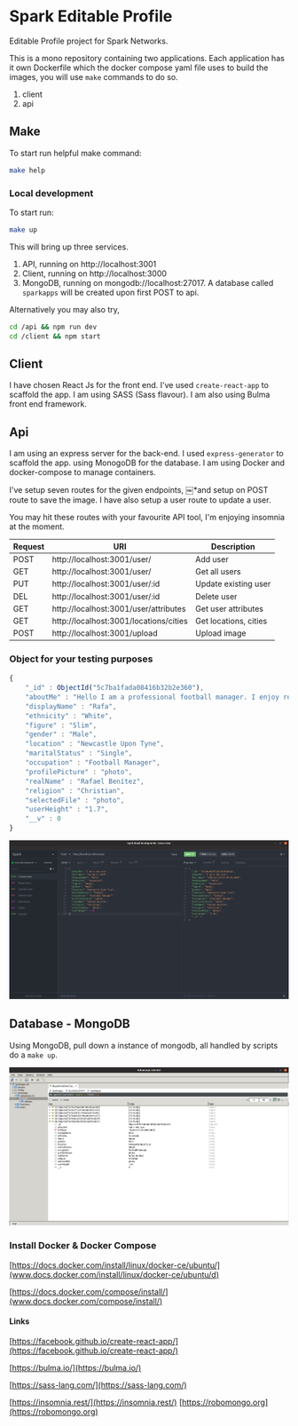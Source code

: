 # Spark Editable Profile

Editable Profile project for Spark Networks.

This is a mono repository containing two applications. Each application has it own Dockerfile which the docker compose yaml file uses to build the images, you will use `make` commands to do so.

1. client
2. api

## Make

To start run helpful make command:

```bash
make help
```

### Local development

To start run:

```bash
make up
```

This will bring up three services.

1. API, running on http://localhost:3001
2. Client, running on http://localhost:3000
3. MongoDB, running on mongodb://localhost:27017. A database called `sparkapps` will be created upon first POST to api.

Alternatively you may also try,

```bash
cd /api && npm run dev
cd /client && npm start
```

## Client

I have chosen React Js for the front end. I've used `create-react-app` to scaffold the app. I am using SASS (Sass flavour). I am also using Bulma front end framework.

## Api

I am using an express server for the back-end. I used `express-generator` to scaffold the app. using MonogoDB for the database. I am using Docker and docker-compose to manage containers.

I've setup seven routes for the given endpoints, 
￼*and setup on POST route to save the image. I have also setup a user route to update a user.

You may hit these routes with your favourite API tool, I'm enjoying insomnia at the moment.

| Request  | URI  | Description |
|---|---|---|
| POST | http://localhost:3001/user/   | Add user   |
| GET  | http://localhost:3001/user/  | Get all users  |
| PUT  | http://localhost:3001/user/:id  | Update existing user  |
| DEL  | http://localhost:3001/user/:id  | Delete user   |
| GET  | http://localhost:3001/user/attributes  | Get user attributes |
| GET  | http://localhost:3001/locations/cities  | Get locations, cities |
| POST | http://localhost:3001/upload  | Upload image |

### Object for your testing purposes

```JavaScript
{
    "_id" : ObjectId("5c7ba1fada08416b32b2e360"),
    "aboutMe" : "Hello I am a professional football manager. I enjoy reading and classical music. I never bring work home, I promise",
    "displayName" : "Rafa",
    "ethnicity" : "White",
    "figure" : "Slim",
    "gender" : "Male",
    "location" : "Newcastle Upon Tyne",
    "maritalStatus" : "Single",
    "occupation" : "Football Manager",
    "profilePicture" : "photo",
    "realName" : "Rafael Benítez",
    "religion" : "Christian",
    "selectedFile" : "photo",
    "userHeight" : "1.7",
    "__v" : 0
}
```

![api](_screenshots/api.png)

## Database - MongoDB

Using MongoDB, pull down a instance of mongodb, all handled by scripts do a `make up`.

![robomongo](_screenshots/robomongo.png)

### Install Docker & Docker Compose

[https://docs.docker.com/install/linux/docker-ce/ubuntu/](www.docs.docker.com/install/linux/docker-ce/ubuntu/d)

[https://docs.docker.com/compose/install/](www.docs.docker.com/compose/install/)

#### Links

[https://facebook.github.io/create-react-app/](https://facebook.github.io/create-react-app/)

[https://bulma.io/](https://bulma.io/)

[https://sass-lang.com/](https://sass-lang.com/)

[https://insomnia.rest/](https://insomnia.rest/)
[https://robomongo.org](https://robomongo.org)